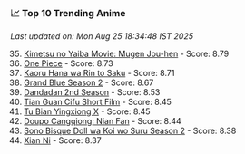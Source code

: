 ### 📈 Top 10 Trending Anime

*Last updated on: Mon Aug 25 18:34:48 IST 2025*

35. [Kimetsu no Yaiba Movie: Mugen Jou-hen](https://myanimelist.net/anime/59192) - Score: 8.79
52. [One Piece](https://myanimelist.net/anime/21) - Score: 8.73
59. [Kaoru Hana wa Rin to Saku](https://myanimelist.net/anime/59845) - Score: 8.71
73. [Grand Blue Season 2](https://myanimelist.net/anime/59986) - Score: 8.67
133. [Dandadan 2nd Season](https://myanimelist.net/anime/60543) - Score: 8.53
177. [Tian Guan Cifu Short Film](https://myanimelist.net/anime/60988) - Score: 8.45
178. [Tu Bian Yingxiong X](https://myanimelist.net/anime/53447) - Score: 8.45
180. [Doupo Cangqiong: Nian Fan](https://myanimelist.net/anime/51039) - Score: 8.44
216. [Sono Bisque Doll wa Koi wo Suru Season 2](https://myanimelist.net/anime/53065) - Score: 8.38
227. [Xian Ni](https://myanimelist.net/anime/55809) - Score: 8.37
